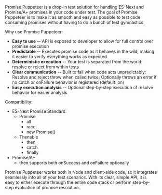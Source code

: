 <!--bl
(filemeta
    (title "Introduction"))
/bl-->

Promise Puppeteer is a drop-in test solution for handling ES-Next and Promise/A+ promises in your code under test. The goal of Promise Puppeteer is to make it as smooth and easy as possible to test code consuming promises without having to do a bunch of test gymnastics.

Why use Promise Puppeteer:

- **Easy to use** -- API is exposed to developer to allow for full control over promise execution
- **Predictable** -- Executes promise code as it behaves in the wild, making it easier to verify everything works as expected
- **Deterministic execution** -- Your test is separated from the world: resolve or reject from within tests
- **Clear communication** -- Built to fail when code acts unpredictably: Resolve and reject throw when called twice; Optionally throws an error if no catch or onFailure behavior is registered (default: on)
- **Easy execution analysis** -- Optional step-by-step execution of resolve behavior for easier analysis

Compatibility:

- ES-Next Promise Standard:
    - Promise
        - all
        - race
        - new Promise()
    - Thenable
        - then
        - catch
        - finally
- Promise/A+
    - then supports both onSuccess and onFailure optionally


Promise Puppeteer works both in Node and client-side code, so it integrates seamlessly into all of your test scenarios. With its clear, simple API, it is easy to either execute through the entire code stack or perform step-by-step evaluation of promise resolution.